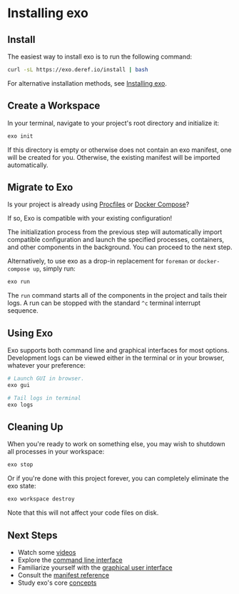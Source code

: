 # Installing exo

## Install

The easiest way to install exo is to run the following command:

```bash
curl -sL https://exo.deref.io/install | bash
```

For alternative installation methods, see [Installing exo](getting-started/install/install.md).

## Create a Workspace

In your terminal, navigate to your project's root directory and initialize it:

```bash
exo init
```

If this directory is empty or otherwise does not contain an exo manifest, one
will be created for you. Otherwise, the existing manifest will be imported
automatically.

## Migrate to Exo

Is your project is already using [Procfiles](manifest/migrating/procfiles.md)
or [Docker Compose](./manifest/migrating/compose.md)?

If so, Exo is compatible with your existing configuration!

The initialization process from the previous step will automatically import
compatible configuration and launch the specified processes, containers, and
other components in the background. You can proceed to the next step.

Alternatively, to use exo as a drop-in replacement for `foreman` or
`docker-compose up`, simply run:

```bash
exo run
```

The `run` command starts all of the components in the project and tails their
logs. A run can be stopped with the standard `^c` terminal interrupt sequence.

## Using Exo

Exo supports both command line and graphical interfaces for most options.
Development logs can be viewed either in the terminal or in your browser,
whatever your preference:

```bash
# Launch GUI in browser.
exo gui

# Tail logs in terminal
exo logs
```

## Cleaning Up

When you're ready to work on something else, you may wish to shutdown all
processes in your workspace:

```bash
exo stop
```

Or if you're done with this project forever, you can completely eliminate the
exo state:

```bash
exo workspace destroy
```

Note that this will not affect your code files on disk.

## Next Steps

* Watch some [videos](resources/videos.md)
* Explore the [command line interface](./cli.md)
* Familiarize yourself with the [graphical user interface](./gui.md)
* Consult the [manifest reference](./manifest)
* Study exo's core [concepts](./concepts.md)
